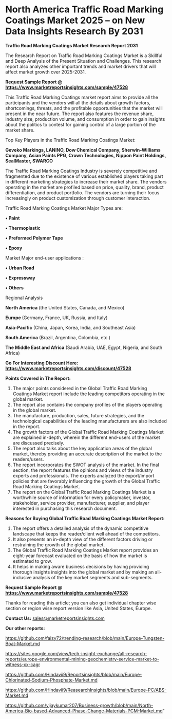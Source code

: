 # North America Traffic Road Marking Coatings Market 2025 – on New Data Insights Research By 2031

<strong>Traffic Road Marking Coatings Market Research Report 2031</strong>

The Research Report on Traffic Road Marking Coatings Market is a Skillful and Deep Analysis of the Present Situation and Challenges. This research report also analyzes other important trends and market drivers that will affect market growth over 2025-2031.

<strong>Request Sample Report @ <a href=https://www.marketreportsinsights.com/sample/47528>https://www.marketreportsinsights.com/sample/47528</a></strong>

This Traffic Road Marking Coatings market report aims to provide all the participants and the vendors will all the details about growth factors, shortcomings, threats, and the profitable opportunities that the market will present in the near future. The report also features the revenue share, industry size, production volume, and consumption in order to gain insights about the politics to contest for gaining control of a large portion of the market share.

Top Key Players in the Traffic Road Marking Coatings Market:

<strong>Geveko Markings, LANINO, Dow Chemical Company, Sherwin-Williams Company, Asian Paints PPG, Crown Technologies, Nippon Paint Holdings, SealMaster, SWARCO</strong>

The Traffic Road Marking Coatings Industry is severely competitive and fragmented due to the existence of various established players taking part in different marketing strategies to increase their market share. The vendors operating in the market are profiled based on price, quality, brand, product differentiation, and product portfolio. The vendors are turning their focus increasingly on product customization through customer interaction.

Traffic Road Marking Coatings Market Major Types are:

<strong>•  Paint

•  Thermoplastic

•  Preformed Polymer Tape

•  Epoxy</strong>

Market Major end-user applications :

<strong>•  Urban Road

•  Expressway

•  Others</strong>

Regional Analysis

</u><strong><b>North America</b></strong> (the United States, Canada, and Mexico)

<strong><b>Europe </b></strong>(Germany, France, UK, Russia, and Italy)

<strong><b>Asia-Pacific</b></strong> (China, Japan, Korea, India, and Southeast Asia)

<strong><b>South America</b></strong> (Brazil, Argentina, Colombia, etc.)

<strong><b>The Middle East and Africa</b></strong> (Saudi Arabia, UAE, Egypt, Nigeria, and South Africa)

<strong>Go For Interesting Discount Here: <a href=https://www.marketreportsinsights.com/discount/47528>https://www.marketreportsinsights.com/discount/47528</a></strong>

<strong>Points Covered in The Report:</strong>
<ol>
  <li>The major points considered in the Global Traffic Road Marking Coatings Market report include the leading competitors operating in the global market.</li>
  <li>The report also contains the company profiles of the players operating in the global market.</li>
  <li>The manufacture, production, sales, future strategies, and the technological capabilities of the leading manufacturers are also included in the report.</li>
  <li>The growth factors of the Global Traffic Road Marking Coatings Market are explained in-depth, wherein the different end-users of the market are discussed precisely.</li>
  <li>The report also talks about the key application areas of the global market, thereby providing an accurate description of the market to the readers/users.</li>
  <li>The report incorporates the SWOT analysis of the market. In the final section, the report features the opinions and views of the industry experts and professionals. The experts analyzed the export/import policies that are favorably influencing the growth of the Global Traffic Road Marking Coatings Market.</li>
  <li>The report on the Global Traffic Road Marking Coatings Market is a worthwhile source of information for every policymaker, investor, stakeholder, service provider, manufacturer, supplier, and player interested in purchasing this research document.</li>
</ol>
<strong>Reasons for Buying Global Traffic Road Marking Coatings Market Report:</strong>

<ol>
  <li>The report offers a detailed analysis of the dynamic competitive landscape that keeps the reader/client well ahead of the competitors.</li>
  <li>It also presents an in-depth view of the different factors driving or restraining the growth of the global market.</li>
  <li>The Global Traffic Road Marking Coatings Market report provides an eight-year forecast evaluated on the basis of how the market is estimated to grow.</li>
  <li>It helps in making aware business decisions by having providing thorough insights insights into the global market and by making an all-inclusive analysis of the key market segments and sub-segments.</li>
</ol>
<strong>Request Sample Report @ <a href=https://www.marketreportsinsights.com/sample/47528>https://www.marketreportsinsights.com/sample/47528</a></strong>


Thanks for reading this article; you can also get individual chapter wise section or region wise report version like Asia, United States, Europe.

<strong>Contact Us:</strong>
sales@marketreportsinsights.com

<strong>Our other reports:</strong>

<a href=https://github.com/faizy72/trending-research/blob/main/Europe-Tungsten-Boat-Market.md>https://github.com/faizy72/trending-research/blob/main/Europe-Tungsten-Boat-Market.md</a>

<a href=https://sites.google.com/view/tech-insight-exchange/all-research-reports/europe-environmental-mining-geochemistry-service-market-to-witness-xx-cagr>https://sites.google.com/view/tech-insight-exchange/all-research-reports/europe-environmental-mining-geochemistry-service-market-to-witness-xx-cagr</a>

<a href=https://github.com/Hindavii9/Reportsinsights/blob/main/Europe-Chlorinated-Sodium-Phosphate-Market.md>https://github.com/Hindavii9/Reportsinsights/blob/main/Europe-Chlorinated-Sodium-Phosphate-Market.md</a>

<a href=https://github.com/Hindavii9/ReasearchInsights/blob/main/Europe-PC/ABS-Market.md>https://github.com/Hindavii9/ReasearchInsights/blob/main/Europe-PC/ABS-Market.md</a>

<a href=https://github.com/vijaykumar207/Business-growth/blob/main/North-America-Bio-based-Advanced-Phase-Change-Materials-PCM-Market.md>https://github.com/vijaykumar207/Business-growth/blob/main/North-America-Bio-based-Advanced-Phase-Change-Materials-PCM-Market.md</a>"
